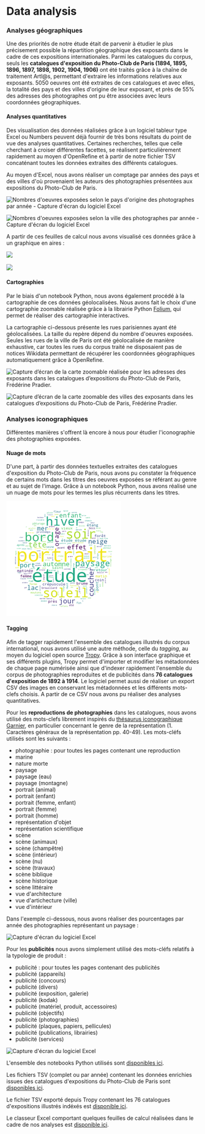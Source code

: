 # Data analysis

### Analyses géographiques

Une des priorités de notre étude était de parvenir à étudier le plus précisement possible la répartition géographique des exposants dans le cadre de ces expositions internationales. Parmi les catalogues du corpus, seuls les **catalogues d'exposition du Photo-Club de Paris (1894, 1895, 1896, 1897, 1898, 1902, 1904, 1906)** ont été traités grâce à la chaîne de traitement Artl@s, permettant d'extraire les informations relatives aux exposants. 5050 oeuvres ont été extraites de ces catalogues et avec elles, la totalité des pays et des villes d'origine de leur exposant, et près de 55% des adresses des photographes ont pu être associées avec leurs coordonnées géographiques.&#x20;

#### Analyses quantitatives

Des visualisation des données réalisées grâce à un logiciel tableur type Excel ou Numbers peuvent déjà fournir de très bons résultats du point de vue des analyses quantitatives. Certaines recherches, telles que celle cherchant à croiser différentes facettes, se réalisent particulièrement rapidement au moyen d'OpenRefine et à partir de notre fichier TSV concaténant toutes les données extraites des différents catalogues.

Au moyen d'Excel, nous avons réaliser un comptage par années des pays et des villes d'où provenaient les auteurs des photographies présentées aux expositions du Photo-Club de Paris.

![Nombres d'oeuvres exposées selon le pays d'origine des photographes par année - Capture d'écran du logiciel Excel](../.gitbook/assets/excel\_pays.png)

![Nombres d'oeuvres exposées selon la ville des photographes par année - Capture d'écran du logiciel Excel](../.gitbook/assets/excel\_villes.png)

A partir de ces feuilles de calcul nous avons visualisé ces données grâce à un graphique en aires :&#x20;

![](../.gitbook/assets/total\_pays\_3.png)

![](../.gitbook/assets/total\_ville\_30\_2.png)

#### Cartographies

Par le biais d'un notebook Python, nous avons également procédé à la cartographie de ces données géolocalisées. Nous avons fait le choix d'une cartographie zoomable réalisée grâce à la librairie Python [Folium](http://python-visualization.github.io/folium/modules.html), qui permet de réaliser des cartographie interactives.

La cartographie ci-dessous présente les rues parisiennes ayant été géolocalisées. La taille du repère dépend du nombre d'oeuvres exposées. Seules les rues de la ville de Paris ont été géolocalisée de manière exhaustive, car toutes les rues du corpus traité ne disposaient pas de notices Wikidata permettant de récupérer les coordonnées géographiques automatiquement grâce à OpenRefine.&#x20;

![Capture d’écran de la carte zoomable réalisée pour les adresses des exposants dans les catalogues d’expositions du Photo-Club de Paris, Frédérine Pradier.](../.gitbook/assets/map\_paris.png)

![Capture d’écran de la carte zoomable des villes des exposants dans les catalogues d’expositions du Photo-Club de Paris, Frédérine Pradier.](../.gitbook/assets/map\_cities.png)

### Analyses iconographiques

Différentes manières s'offrent là encore à nous pour étudier l'iconographie des photographies exposées.

#### Nuage de mots

D'une part, à partir des données textuelles extraites des catalogues d'exposition du Photo-Club de Paris, nous avons pu constater la fréquence de certains mots dans les titres des oeuvres exposées se référant au genre et au sujet de l'image. Grâce à un notebook Python, nous avons réalisé une un nuage de mots pour les termes les plus récurrents dans les titres.&#x20;

![Nuages de mots basé sur l'ensemble des titres des expositions (1894-1906), Frédérine Pradier.](../.gitbook/assets/wordcloud.png)

#### Tagging

Afin de tagger rapidement l'ensemble des catalogues illustrés du corpus international, nous avons utilisé une autre méthode, celle du _tagging_, au moyen du logiciel open source [Tropy](https://www.tropy.org). Grâce à son interface graphique et ses différents plugins, Tropy permet d'importer et modifier les métadonnées de chaque page numérisée ainsi que d'indexer rapidement l'ensemble du corpus de photographies reproduites et de publicités dans **76 catalogues d'exposition de 1892 à 1914**. Le logiciel permet aussi de réaliser un export CSV des images en conservant les métadonnées et les différents mots-clefs choisis. A partir de ce CSV nous avons pu réaliser des analyses quantitatives.&#x20;

Pour les **reproductions de photographies** dans les catalogues, nous avons utilisé des mots-clefs librement inspirés du [thésaurus iconographique Garnier](https://www.culture.gouv.fr/Thematiques/Musees/Pour-les-professionnels/Conserver-et-gerer-les-collections/Informatiser-les-collections-d-un-musee-de-France/Vocabulaires-scientifiques-du-Service-des-musees-de-France/Thesaurus-iconographique-systeme-descriptif-des-representations-de-Francois-Garnier), en particulier concernant le genre de la représentation (1. Caractères généraux de la représentation pp. 40-49). Les mots-cléfs utilisés sont les suivants :&#x20;

* photographie : pour toutes les pages contenant une reproduction
* marine&#x20;
* nature morte&#x20;
* paysage
* paysage (eau)
* paysage (montagne)
* portrait (animal)
* portrait (enfant)
* portrait (femme, enfant)
* portrait (femme)
* portrait (homme)
* représentation d'objet&#x20;
* représentation scientifique
* scène
* scène (animaux)
* scène (champêtre)
* scène (intérieur)
* scène (nu)
* scène (travaux)
* scène biblique
* scène historique
* scène littéraire
* vue d'architecture
* vue d'artichecture (ville)
* vue d'intérieur&#x20;

Dans l'exemple ci-dessous, nous avons réaliser des pourcentages par année des photographies représentant un paysage :&#x20;

![Capture d'écran du logiciel Excel](../.gitbook/assets/excel\_paysage.png)

Pour les **publicités** nous avons simplement utilisé des mots-cléfs relatifs à la typologie de produit :&#x20;

* publicité : pour toutes les pages contenant des publicités
* publicité (appareils)
* publicité (concours)
* publicité (divers)
* publicité (exposition, galerie)
* publicité (kodak)
* publicité (matériel, produit, accessoires)
* publicité (objectifs)
* publicité (photographies)
* publicité (plaques, papiers, pellicules)
* publicité (publications, librairies)
* publicité (services)&#x20;

![Capture d'écran du logiciel Excel](../.gitbook/assets/excel\_pub.png)

L'ensemble des notebooks Python utilisés sont [disponibles ici](https://github.com/PictoCatalogs/Scripts).

Les fichiers TSV (complet ou par année) contenant les données enrichies issues des catalogues d'expositions du Photo-Club de Paris sont [disponibles ici](https://github.com/PictoCatalogs/Corpus/tree/main/extended\_tsv).

Le fichier TSV exporté depuis Tropy contenant les 76 catalogues d'expositions illustrés indéxés est [disponible ici](https://github.com/PictoCatalogs/Corpus/blob/main/extended\_tsv/catalogues\_tropy.tsv).&#x20;

Le classeur Excel comportant quelques feuilles de calcul réalisées dans le cadre de nos analyses est [disponible ici](https://github.com/PictoCatalogs/Corpus/blob/main/extended\_tsv/various\_data.xlsx).&#x20;
